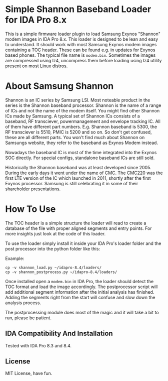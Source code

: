 # Simple Shannon Baseband Loader for IDA Pro 8.x

This is a simple firmware loader plugin to load Samsung Exynos "Shannon" modem images in IDA Pro 8.x. This loader is designed to be lean and easy to understand. It should work with most Samsung Exynos modem images containing a TOC header. These can be found e.g. in updates for Exynos based phones. The typical file name is `modem.bin`. Sometimes the images are compressed using lz4, uncompress them before loading using lz4 utility present on most Linux distros. 

# About Samsung Shannon 

Shannon is an IC series by Samsung LSI. Most noteable product in the series is the Shannon baseband processor. Shannon is the name of a range of ICs and not the name of the modem itself. You might find other Shannon ICs made by Samsung. A typical set of Shannon ICs consists of a baseband, RF transciever, powermanagement and envelope tracking IC. All of them have different part numbers. E.g. Shannon baseband is 5300, the RF transciever is 5510, PMIC is 5200 and so on. So don't get confused, these are all different parts. You won't find much about Shannon on Samsungs website, they refer to the baseband as Exynos Modem instead.

Nowadays the baseband IC is most of the time integrated into the Exynos SOC directly. For special configs, standalone baseband ICs are still sold.

Historically the Shannon baseband was at least developed since 2005. During the early days it went under the name of CMC. The CMC220 was the first LTE version of the IC which launched in 2011, shortly after the first Exynos processor. Samsung is still celebrating it in some of their shareholder presentations.

# How To Use

The TOC header is a simple structure the loader will read to create a database of the file with proper aligned segments and entry points. For more insights just look at the code of this loader. 

To use the loader simply install it inside your IDA Pro's loader folder and the post processor into the python folder like this:

Example:
```
cp -v shannon_load.py ~/idapro-8.4/loaders/
cp -v shannon_postprocess.py ~/idapro-8.4/loaders/
```

Once installed open a `modem.bin` in IDA Pro, the loader should detect the TOC format and load the image accordingly. The postprocessor script will add additional segment information after the initial analysis has finished. Adding the segments right from the start will confuse and slow down the analysis process.

The postprocessing module does most of the magic and it will take a bit to run, please be patient.

## IDA Compatibility And Installation

Tested with IDA Pro 8.3 and 8.4.

## License

MIT License, have fun.